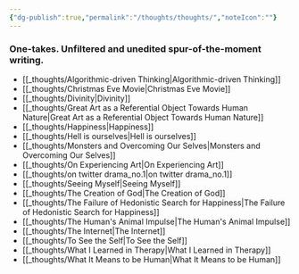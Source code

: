 ```yaml
---
{"dg-publish":true,"permalink":"/thoughts/thoughts/","noteIcon":""}
---
```


### One-takes. Unfiltered and unedited spur-of-the-moment writing. 


- [[_thoughts/Algorithmic-driven Thinking\|Algorithmic-driven Thinking]]
- [[_thoughts/Christmas Eve Movie\|Christmas Eve Movie]]
- [[_thoughts/Divinity\|Divinity]]
- [[_thoughts/Great Art as a Referential Object Towards Human Nature\|Great Art as a Referential Object Towards Human Nature]]
- [[_thoughts/Happiness\|Happiness]]
- [[_thoughts/Hell is ourselves\|Hell is ourselves]]
- [[_thoughts/Monsters and Overcoming Our Selves\|Monsters and Overcoming Our Selves]]
- [[_thoughts/On Experiencing Art\|On Experiencing Art]]
- [[_thoughts/on twitter drama_no.1\|on twitter drama_no.1]]
- [[_thoughts/Seeing Myself\|Seeing Myself]]
- [[_thoughts/The Creation of God\|The Creation of God]]
- [[_thoughts/The Failure of Hedonistic Search for Happiness\|The Failure of Hedonistic Search for Happiness]]
- [[_thoughts/The Human's Animal Impulse\|The Human's Animal Impulse]]
- [[_thoughts/The Internet\|The Internet]]
- [[_thoughts/To See the Self\|To See the Self]]
- [[_thoughts/What I Learned in Therapy\|What I Learned in Therapy]]
- [[_thoughts/What It Means to be Human\|What It Means to be Human]]

